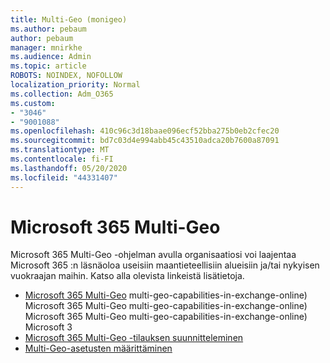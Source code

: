 ```yaml
---
title: Multi-Geo (monigeo)
ms.author: pebaum
author: pebaum
manager: mnirkhe
ms.audience: Admin
ms.topic: article
ROBOTS: NOINDEX, NOFOLLOW
localization_priority: Normal
ms.collection: Adm_O365
ms.custom:
- "3046"
- "9001088"
ms.openlocfilehash: 410c96c3d18baae096ecf52bba275b0eb2cfec20
ms.sourcegitcommit: bd7c03d4e994abb45c43510adca20b7600a87091
ms.translationtype: MT
ms.contentlocale: fi-FI
ms.lasthandoff: 05/20/2020
ms.locfileid: "44331407"
---
```

# <a name="microsoft-365-multi-geo"></a>Microsoft 365 Multi-Geo

Microsoft 365 Multi-Geo -ohjelman avulla organisaatiosi voi laajentaa Microsoft 365 :n läsnäoloa useisiin maantieteellisiin alueisiin ja/tai nykyisen vuokraajan maihin. Katso alla olevista linkeistä lisätietoja.

- [Microsoft 365 Multi-Geo](https://docs.microsoft.com/office365/enterprise/office-365-multi-geo) multi-geo-capabilities-in-exchange-online) Microsoft 365 Multi-Geo multi-geo-capabilities-in-exchange-online) Microsoft 365 Multi-Geo multi-geo-capabilities-in-exchange-online) Microsoft 3
- [Microsoft 365 Multi-Geo -tilauksen suunnitteleminen](https://docs.microsoft.com/office365/enterprise/plan-for-multi-geo)
- [Multi-Geo-asetusten määrittäminen](https://docs.microsoft.com/office365/enterprise/multi-geo-tenant-configuration)
